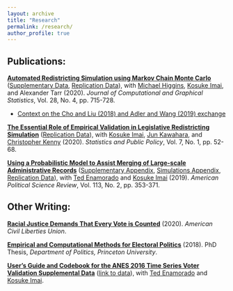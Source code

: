 ```yaml
---
layout: archive
title: "Research"
permalink: /research/
author_profile: true
---
```


## Publications:
[**Automated Redistricting Simulation using Markov Chain Monte Carlo**](https://imai.fas.harvard.edu/research/files/redist.pdf)
([Supplementary Data](https://imai.fas.harvard.edu/research/files/redist-appendix.pdf),
[Replication Data](https://dataverse.harvard.edu/dataset.xhtml?persistentId=doi:10.7910/DVN/VCIW2I)),
with [Michael Higgins](http://www-personal.k-state.edu/~mikehiggins/), [Kosuke Imai](https://imai.fas.harvard.edu/), and Alexander Tarr (2020). _Journal
of Computational and Graphical Statistics_, Vol. 28, No. 4,
pp. 715-728.
* [Context on the Cho and Liu (2018) and Adler and Wang (2019) exchange](/cho_adler_exchange/)

[**The Essential Role of Empirical Validation in Legislative Redistricting Simulation**](https://imai.fas.harvard.edu/research/files/enumerate.pdf)
([Replication Data](https://dataverse.harvard.edu/dataset.xhtml?persistentId=doi:10.7910/DVN/NH4CRS)),
with [Kosuke Imai](https://imai.fas.harvard.edu/), [Jun Kawahara](http://www.lab2.kuis.kyoto-u.ac.jp/jkawahara/index-e.html), and [Christopher Kenny](https://scholar.harvard.edu/christopherkenny)
(2020). _Statistics and Public Policy_, Vol. 7, No. 1, pp. 52-68.

[**Using a Probabilistic Model to Assist Merging of Large-scale
Administrative Records**](https://imai.fas.harvard.edu/research/files/linkage.pdf)
([Supplementary Appendix](https://imai.fas.harvard.edu/research/files/linkage-app.pdf),
[Simulations Appendix](https://imai.fas.harvard.edu/research/files/linkage-sims.pdf),
[Replication Data](https://dataverse.harvard.edu/dataset.xhtml?persistentId=doi:10.7910/DVN/YGUHTD)),
with [Ted Enamorado](https://www.tedenamorado.com/) and [Kosuke Imai](https://imai.fas.harvard.edu/) (2019). _American Political Science
Review_, Vol. 113, No. 2, pp. 353-371.

## Other Writing:
[**Racial Justice Demands That Every Vote is Counted**](https://www.aclu.org/report/racial-justice-demands-every-vote-counted)
(2020). _American Civil Liberties Union_.

[**Empirical and Computational Methods for Electoral Politics**](/files/dissertation.pdf)
(2018). PhD Thesis, _Department of Politics, Princeton University_.

[**User’s Guide and Codebook for the ANES 2016 Time Series Voter
Validation Supplemental Data**](https://electionstudies.org/wp-content/uploads/2018/03/anes_timeseries_2016voteval_userguidecodebook.pdf) ([link to data](https://electionstudies.org/data-center/2016-time-series-study/)), with [Ted Enamorado](https://www.tedenamorado.com/) and
[Kosuke Imai](https://imai.fas.harvard.edu/). 

